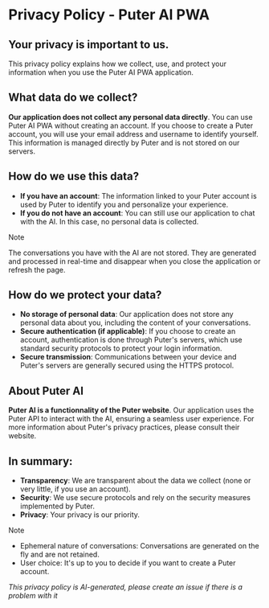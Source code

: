 # Privacy Policy - Puter AI PWA

## Your privacy is important to us.

This privacy policy explains how we collect, use, and protect your information when you use the Puter AI PWA application.   

## What data do we collect?
**Our application does not collect any personal data directly**. You can use Puter AI PWA without creating an account. If you choose to create a Puter account, you will use your email address and username to identify yourself. This information is managed directly by Puter and is not stored on our servers.

## How do we use this data?

* **If you have an account**: The information linked to your Puter account is used by Puter to identify you and personalize your experience.
* **If you do not have an account**: You can still use our application to chat with the AI. In this case, no personal data is collected.

> [!NOTE]
> The conversations you have with the AI are not stored. They are generated and processed in real-time and disappear when you close the application or refresh the page.

## How do we protect your data?
* **No storage of personal data**: Our application does not store any personal data about you, including the content of your conversations.
* **Secure authentication (if applicable)**: If you choose to create an account, authentication is done through Puter's servers, which use standard security protocols to protect your login information.
* **Secure transmission**: Communications between your device and Puter's servers are generally secured using the HTTPS protocol.

## About Puter AI
**Puter AI is a functionnality of the Puter website**. Our application uses the Puter API to interact with the AI, ensuring a seamless user experience. For more information about Puter's privacy practices, please consult their website.

## In summary:

* **Transparency**: We are transparent about the data we collect (none or very little, if you use an account).
* **Security**: We use secure protocols and rely on the security measures implemented by Puter.
* **Privacy**: Your privacy is our priority.

> [!NOTE]
> * Ephemeral nature of conversations: Conversations are generated on the fly and are not retained.
> * User choice: It's up to you to decide if you want to create a Puter account.


*This privacy policy is AI-generated, please create an issue if there is a problem with it*
